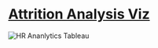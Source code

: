 # [Attrition Analysis Viz](https://public.tableau.com/profile/sankalp4#!/vizhome/AttritionAnalysisandVisualisation/Dashboard1) 



![HR Ananlytics Tableau](https://user-images.githubusercontent.com/75038775/116786425-28cc8e00-aabc-11eb-8aab-8a175c3ae994.jpg)
